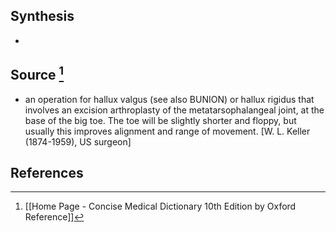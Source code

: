 ## Synthesis
- 
## Source [^1]
- an operation for hallux valgus (see also BUNION) or hallux rigidus that involves an excision arthroplasty of the metatarsophalangeal joint, at the base of the big toe. The toe will be slightly shorter and floppy, but usually this improves alignment and range of movement. \[W. L. Keller (1874-1959), US surgeon]
## References

[^1]: [[Home Page - Concise Medical Dictionary 10th Edition by Oxford Reference]]